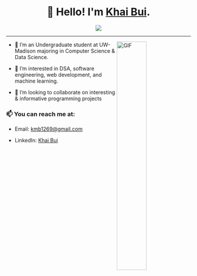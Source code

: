 <h1 align="center">👋 Hello! I'm <a href="https://www.linkedin.com/in/khai-m-bui" >Khai Bui</a>.</h1>

<p align="center"><a align="center" href="https://github.com/GuyBritish"><img align="center" src="https://hits.seeyoufarm.com/api/count/incr/badge.svg?url=https%3A%2F%2Fgithub.com%2FGuyBritish&count_bg=%233DB6C8&title_bg=%23807E7E&icon=github.svg&icon_color=%23E7E7E7&title=Visitors&edge_flat=false"/></a></p>
<hr>
<a><img width="40%" align="right" alt="GIF" src="https://media.giphy.com/media/8uYzXfxgXZZw9Em2Ok/giphy.gif"></a>

- 🌱 I’m an Undergraduate student at UW-Madison majoring in Computer Science & Data Science.

- 👀 I’m interested in DSA, software engineering, web development, and machine learning.

- 💞️ I’m looking to collaborate on interesting & informative programming projects
### 📫 You can reach me at:

- Email: [kmb1269@gmail.com](mailto:kmb1269@gmail.com) 

- LinkedIn: [Khai Bui](https://www.linkedin.com/in/khai-m-bui)


<!---
GuyBritish/GuyBritish is a ✨ special ✨ repository because its `README.md` (this file) appears on your GitHub profile.
You can click the Preview link to take a look at your changes.
--->
